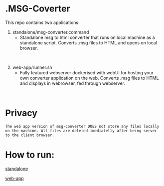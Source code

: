 <h1>.MSG-Coverter</h1>

This repo contains two applications:

1. standalone/msg-converter.command
    - Standalone msg to html converter that runs on local machine as a standalone script. Converts .msg files to HTML and opens on local browser.

<p>&nbsp;</p>

2. web-app/runner.sh
    - Fully featured webserver dockerised with webUI for hosting your own converter application on the web. Converts .msg files to HTML and displays in webrowser, fed through webserver.

<p>&nbsp;</p>

<h1>Privacy</h1>

    The web app version of msg-converter DOES not store any files locally on the machine. All files are deleted imediatelly after being server to the client browser.

<h1>How to run:</h1>

[standalone](https://github.com/jtmb/msg-converter/blob/main/standalone/)

[web-app](https://github.com/jtmb/msg-converter/blob/main/web-app/)

